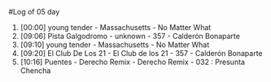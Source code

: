 #Log of 05 day

1. [00:00] young tender - Massachusetts - No Matter What
1. [09:06] Pista Galgodromo - unknown - 357 - Calderón Bonaparte
1. [09:10] young tender - Massachusetts - No Matter What
1. [09:20] El Club De Los 21 - El Club de los 21 - 357 - Calderón Bonaparte
1. [10:16] Puentes - Derecho Remix - Derecho Remix - 032 : Presunta Chencha
